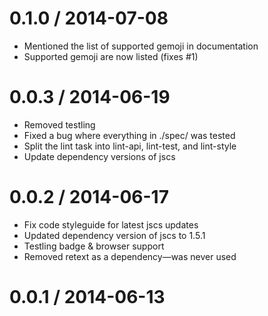 
0.1.0 / 2014-07-08
==================

 * Mentioned the list of supported gemoji in documentation
 * Supported gemoji are now listed (fixes #1)

0.0.3 / 2014-06-19
==================

 * Removed testling
 * Fixed a bug where everything in ./spec/ was tested
 * Split the lint task into lint-api, lint-test, and lint-style
 * Update dependency versions of jscs

0.0.2 / 2014-06-17
==================

 * Fix code styleguide for latest jscs updates
 * Updated dependency version of jscs to 1.5.1
 * Testling badge & browser support
 * Removed retext as a dependency—was never used

0.0.1 / 2014-06-13
==================
